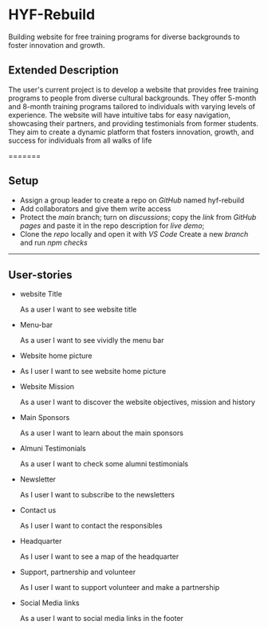 
# HYF-Rebuild

Building website for free training programs for diverse backgrounds to foster
innovation and growth.

## Extended Description

The user's current project is to develop a website that provides free training
programs to people from diverse cultural backgrounds. They offer 5-month and
8-month training programs tailored to individuals with varying levels of
experience. The website will have intuitive tabs for easy navigation, showcasing
their partners, and providing testimonials from former students. They aim to
create a dynamic platform that fosters innovation, growth, and success for
individuals from all walks of life

=======

## Setup

- Assign a group leader to create a repo on _GitHub_ named hyf-rebuild
- Add collaborators and give them write access
- Protect the _main_ branch; turn on _discussions_; copy the _link_ from _GitHub
  pages_ and paste it in the repo description for _live demo_;
- Clone the _repo_ locally and open it with _VS Code_ Create a new _branch_ and
  run _npm checks_

---


## User-stories

- website Title

  As a user I want to see website title

- Menu-bar

  As a user I want to see vividly the menu bar

- Website home picture
- As I user I want to see website home picture

- Website Mission

  As a user I want to discover the website objectives, mission and history

- Main Sponsors

  As a user I want to learn about the main sponsors

- Almuni Testimonials

  As a user I want to check some alumni testimonials

- Newsletter

  As I user I want to subscribe to the newsletters

- Contact us

  As I user I want to contact the responsibles

- Headquarter

  As I user I want to see a map of the headquarter

- Support, partnership and volunteer

  As I user I want to support volunteer and make a partnership

- Social Media links

  As a user I want to social media links in the footer

